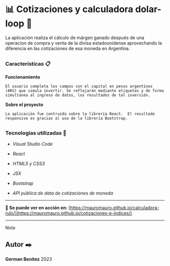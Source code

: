 # 📊 Cotizaciones y calculadora dolar-loop 🏦

La aplicación realiza el cálculo de márgen ganado después de una operacion de compra y venta de la divisa estadounidense aprovechando la diferencia en las cotizaciones de esa moneda en Argentina. 

##
### Características 📋

**Funcionamiento**

`
El usuario completa los campos con el capital en pesos argentinos (ARS) que simula invertir.
Se reflejarán mediante etiquetas y de forma simultanea al ingreso de datos, los resultados de tal inversión.
`


**Sobre el proyecto**

`
La aplicación fue contruída sobre la librería React. 
El resultado responsive es gracias al uso de la librería Bootstrap.
`


##
### Tecnologías utilizadas 🔧

* _Visual Studio Code_

* _React_

* _HTML5 y CSS3_

* _JSX_

* _Bootstrap_

* _API pública de data de cotizaciones de moneda_


---

**🚀 Se puede ver en acción en:**
[https://mauromauro.github.io/calculadora-rulo/](https://mauromauro.github.io/cotizaciones-e-indices/)

---


> [!NOTE] 
> ## Autor ✒️
> **German Benitez** 2023


